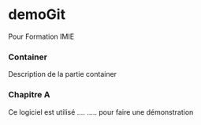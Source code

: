 # demoGit
Pour Formation IMIE

### Container
 Description de la partie container
 
### Chapitre A

Ce logiciel est utilisé ....
.....
pour faire une démonstration
  

